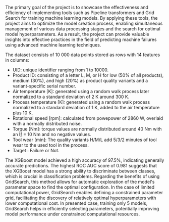 The primary goal of the project is to showcase the effectiveness and efficiency of implementing tools such as Pipeline transformers and Grid Search for training machine learning models. By applying these tools, the project aims to optimize the model creation process, enabling simultaneous management of various data processing stages and the search for optimal model hyperparameters. As a result, the project can provide valuable insights into effective practices in the field of predicting machine failures using advanced machine learning techniques.

The dataset consists of 10 000 data points stored as rows with 14 features in columns:
- UID: unique identifier ranging from 1 to 10000.
- Product ID: consisting of a letter L, M, or H for low (50% of all products), medium (30%), and high (20%) as product quality variants and a variant-specific serial number.
- Air temperature [K]: generated using a random walk process later normalized to a standard deviation of 2 K around 300 K.
- Process temperature [K]: generated using a random walk process normalized to a standard deviation of 1 K, added to the air temperature plus 10 K.
- Rotational speed [rpm]: calculated from powepower of 2860 W, overlaid with a normally distributed noise.
- Torque [Nm]: torque values are normally distributed around 40 Nm with an Ïƒ = 10 Nm and no negative values.
- Tool wear [min]: The quality variants H/M/L add 5/3/2 minutes of tool wear to the used tool in the process.
- Target : Failure or Not.

The XGBoost model achieved a high accuracy of 97.5%, indicating generally accurate predictions. The highest ROC AUC score of 0.981 suggests that the XGBoost model has a strong ability to discriminate between classes, which is crucial in classification problems. Regarding the benefits of using GridSearch, this method allows for automatic exploration of the model's parameter space to find the optimal configuration. In the case of limited computational power, GridSearch enables defining a constrained parameter grid, facilitating the discovery of relatively optimal hyperparameters with lower computational cost. In presented case, training only 5 models, GridSearch helps in efficiently selecting parameters, potentially improving model performance under constrained computational resources.
